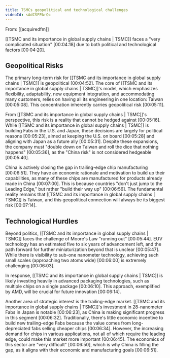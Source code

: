 ```yaml
---
title: TSMCs geopolitical and technological challenges
videoId: sAdCSFPArQc
---
```


From: [[acquiredfm]] <br/> 

[[TSMC and its importance in global supply chains | TSMC]] faces a "very complicated situation" <a class="yt-timestamp" data-t="00:04:18">[00:04:18]</a> due to both political and technological factors <a class="yt-timestamp" data-t="00:04:20">[00:04:20]</a>.

## Geopolitical Risks
The primary long-term risk for [[TSMC and its importance in global supply chains | TSMC]] is geopolitical <a class="yt-timestamp" data-t="00:04:52">[00:04:52]</a>. The core of [[TSMC and its importance in global supply chains | TSMC]]'s model, which emphasizes flexibility, adaptability, new equipment integration, and accommodating many customers, relies on having all its engineering in one location: Taiwan <a class="yt-timestamp" data-t="00:05:08">[00:05:08]</a>. This concentration inherently carries geopolitical risk <a class="yt-timestamp" data-t="00:05:11">[00:05:11]</a>.

From [[TSMC and its importance in global supply chains | TSMC]]'s perspective, this risk is a reality that cannot be hedged against <a class="yt-timestamp" data-t="00:05:16">[00:05:16]</a>. While [[TSMC and its importance in global supply chains | TSMC]] is building Fabs in the U.S. and Japan, these decisions are largely for political reasons <a class="yt-timestamp" data-t="00:05:23">[00:05:23]</a>, aimed at keeping the U.S. on board <a class="yt-timestamp" data-t="00:05:28">[00:05:28]</a> and aligning with Japan as a future ally <a class="yt-timestamp" data-t="00:05:31">[00:05:31]</a>. Despite these expansions, the company must "double down on Taiwan and roll the dice that nothing happens" <a class="yt-timestamp" data-t="00:05:36">[00:05:36]</a>, as the "China risk" is not considered hedgeable <a class="yt-timestamp" data-t="00:05:40">[00:05:40]</a>.

China is actively closing the gap in trailing-edge chip manufacturing <a class="yt-timestamp" data-t="00:06:51">[00:06:51]</a>. They have an economic rationale and motivation to build up their capabilities, as many of these chips are manufactured for products already made in China <a class="yt-timestamp" data-t="00:07:00">[00:07:00]</a>. This is because countries "don't just jump to the Leading Edge," but rather "build their way up" <a class="yt-timestamp" data-t="00:06:56">[00:06:56]</a>. The fundamental reality remains that [[TSMC and its importance in global supply chains | TSMC]] is Taiwan, and this geopolitical connection will always be its biggest risk <a class="yt-timestamp" data-t="00:07:14">[00:07:14]</a>.

## Technological Hurdles
Beyond politics, [[TSMC and its importance in global supply chains | TSMC]] faces the challenge of Moore's Law "running out" <a class="yt-timestamp" data-t="00:05:44">[00:05:44]</a>. EUV technology has an estimated five to six years of advancement left, and the path forward for further miniaturization beyond that is unclear <a class="yt-timestamp" data-t="00:05:47">[00:05:47]</a>. While there is visibility to sub-one nanometer technology, achieving such small scales (approaching two atoms wide) <a class="yt-timestamp" data-t="00:06:00">[00:06:00]</a> is extremely challenging <a class="yt-timestamp" data-t="00:06:03">[00:06:03]</a>.

In response, [[TSMC and its importance in global supply chains | TSMC]] is likely investing heavily in advanced packaging technologies, such as multiple chips on a single package <a class="yt-timestamp" data-t="00:06:10">[00:06:10]</a>. This approach, exemplified by AMD, will be crucial for future innovation <a class="yt-timestamp" data-t="00:06:14">[00:06:14]</a>.

Another area of strategic interest is the trailing-edge market. [[TSMC and its importance in global supply chains | TSMC]]'s investment in 28-nanometer Fabs in Japan is notable <a class="yt-timestamp" data-t="00:06:23">[00:06:23]</a>, as China is making significant progress in this segment <a class="yt-timestamp" data-t="00:06:32">[00:06:32]</a>. Traditionally, there's little economic incentive to build new trailing-edge Fabs because the value comes from long-depreciated fabs selling cheaper chips <a class="yt-timestamp" data-t="00:06:34">[00:06:34]</a>. However, the increasing demand for chips in various applications, not all of which require the leading edge, could make this market more important <a class="yt-timestamp" data-t="00:06:45">[00:06:45]</a>. The economics of this sector are "very difficult" <a class="yt-timestamp" data-t="00:06:50">[00:06:50]</a>, which is why China is filling the gap, as it aligns with their economic and manufacturing goals <a class="yt-timestamp" data-t="00:06:51">[00:06:51]</a>.